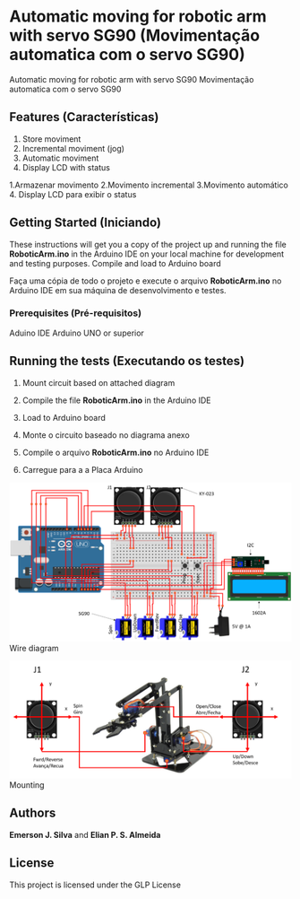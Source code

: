 # Automatic moving for robotic arm with servo SG90 (Movimentação automatica com o servo SG90)

Automatic moving for robotic arm with servo SG90
Movimentação automatica com o servo SG90

## Features (Características)

1. Store moviment
2. Incremental moviment (jog)
3. Automatic moviment
4. Display LCD with status

1.Armazenar movimento
2.Movimento incremental
3.Movimento automático
4. Display LCD para exibir o status

## Getting Started (Iniciando)

These instructions will get you a copy of the project up and running the file **RoboticArm.ino** in the Arduino IDE on your local machine for development and testing purposes.
Compile and load to Arduino board

Faça uma cópia de todo o projeto e execute o arquivo **RoboticArm.ino** no Arduino IDE em sua máquina de desenvolvimento e testes. 

### Prerequisites (Pré-requisitos)

Aduino IDE
Arduino UNO or superior

## Running the tests (Executando os testes)
1. Mount circuit based on attached diagram
2. Compile the file **RoboticArm.ino** in the Arduino IDE
3. Load to Arduino board

1. Monte o circuito baseado no diagrama anexo
2. Compile o arquivo **RoboticArm.ino** no Arduino IDE
3. Carregue para a a Placa Arduino

![Wire diagram](attach/wire-diagram.png)
Wire diagram

![Mounting](attach/mounting.png)
Mounting

## Authors

**Emerson J. Silva** and **Elian P. S. Almeida**

## License

This project is licensed under the GLP License
